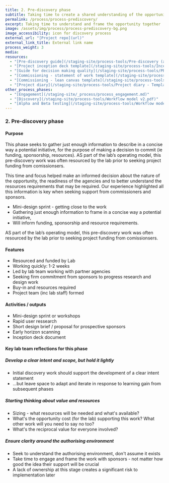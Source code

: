 ```yaml
---
title: 2. Pre-discovery phase
subtitle: Taking time to create a shared understanding of the opportunity
permalink: /process/process-prediscovery/
excerpt: Taking time to understand and frame the opportunity together
image: /assets/img/process/process-prediscovery-bg.png
image_accessibility: icon for discovery process
external_url: "[Project repo](url)"
external_link_title: External link name
process_weight: 3
media:
resources:
  - "[Pre-discovery guide](/staging-site/process-tools/Pre-discovery (aka initiative scoping).pptx)"
  - "[Project inception deck template](/staging-site/process-tools/Inception Deck - Template.pptx)"
  - "[Guide for decision making quality](/staging-site/process-tools/PRE_DISCOVERY - Decision Quality.docx)"
  - "[Commissioning - statement of work template](/staging-site/process-tools/Statement of Work - Template.docx)"
  - "[Commissioning - lean canvas template](/staging-site/process-tools/Lean Canvas - Template.docx)"
  - "[Project diary](/staging-site/process-tools/Project diary - Template.docx)"
other_process_phases:
  - "[Engagement](/staging-site/_process/process_engagement.md)"
  - "[Discovery](/staging-site/process-tools/Workflow model v2.pdf)"
  - "[Alpha and Beta testing](/staging-site/process-tools/Workflow model v2.pdf)"
---
```


### 2. Pre-discovery phase

#### Purpose

This phase seeks to gather just enough information to describe in a concise way a potential initiative, for the purpose of making a decision to commit (ie funding, sponsorship, resources). AS part of the lab’s operating model, this pre-discovery work was often resourced by the lab prior to seeking project funding from comissionsers.

This time and focus helped make an informed decision about the nature of the opportunity, the readiness of the agencies and to better understand the resources requirements that may be required. Our experience highlighted all this information is key when seeking support from commissioners and sponsors.

* Mini-design sprint - getting close to the work
* Gathering just enough information to frame in a concise way a potential initiative,
* Will inform funding, sponsorship and resource requirements.

AS part of the lab’s operating model, this pre-discovery work was often resourced by the lab prior to seeking project funding from comissionsers.

#### Features

* Resourced and funded by Lab  
* Working quickly: 1-2 weeks
* Led by lab team working with partner agencies
* Seeking firm commitment from sponsors to progress research and design work
* Buy-in and resources required
* Project team (inc lab staff) formed

#### Activities / outputs

* Mini-design sprint or workshops
* Rapid user ressearch
* Short design brief / proposal for prospective sponsors
* Early horizon scanning
* Inception deck document

#### Key lab team reflections for this phase

##### Develop a clear intent and scope, but hold it lightly

* Initial discovery work should support the development of a clear intent statement
* ...but leave space to adapt and iterate in response to learning gain from subsequent phases

##### Starting thinking about value and resources

* Sizing - what resources will be needed and what's available?
* What's the opportunity cost (for the lab) supporting this work? What other work will you need to say no too?
* What's the reciprocal value for everyone involved?

##### Ensure clarity around the authorising environment

* Seek to understand the authorising environment, don't assume it exists
* Take time to engage and frame the work with sponsors - not matter how good the idea their support will be crucial
* A lack of ownership at this stage creates a significant risk to implementation later
